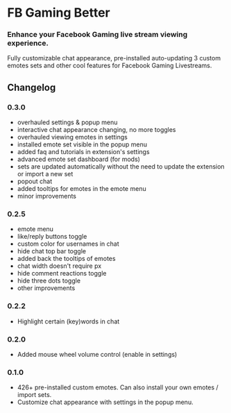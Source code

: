 # FB Gaming Better

### Enhance your Facebook Gaming live stream viewing experience.

Fully customizable chat appearance, pre-installed auto-updating 3 custom emotes sets and other cool features for Facebook Gaming Livestreams.

## Changelog

### 0.3.0
- overhauled settings & popup menu
- interactive chat appearance changing, no more toggles
- overhauled viewing emotes in settings
- installed emote set visible in the popup menu
- added faq and tutorials in extension's settings
- advanced emote set dashboard (for mods)
- sets are updated automatically without the need to update the extension or import a new set
- popout chat
- added tooltips for emotes in the emote menu
- minor improvements 

### 0.2.5
- emote menu
- like/reply buttons toggle
- custom color for usernames in chat
- hide chat top bar toggle
- added back the tooltips of emotes 
- chat width doesn't require px
- hide comment reactions toggle
- hide three dots toggle
- other improvements

### 0.2.2
- Highlight certain (key)words in chat

### 0.2.0
- Added mouse wheel volume control (enable in settings)

### 0.1.0
- 426+ pre-installed custom emotes. Can also install your own emotes / import sets.
- Customize chat appearance with settings in the popup menu.
